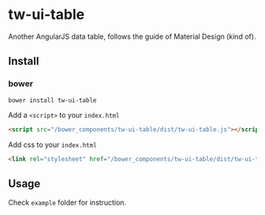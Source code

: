 # tw-ui-table

Another AngularJS data table, follows the guide of Material Design (kind of).

## Install

### bower

```shell
bower install tw-ui-table
```

Add a `<script>` to your `index.html`
```html
<script src="/bower_components/tw-ui-table/dist/tw-ui-table.js"></script>
```

Add css to your `index.html`
```html
<link rel="stylesheet" href="/bower_components/tw-ui-table/dist/tw-ui-table.css"></script>
```

## Usage

Check `example` folder for instruction.
